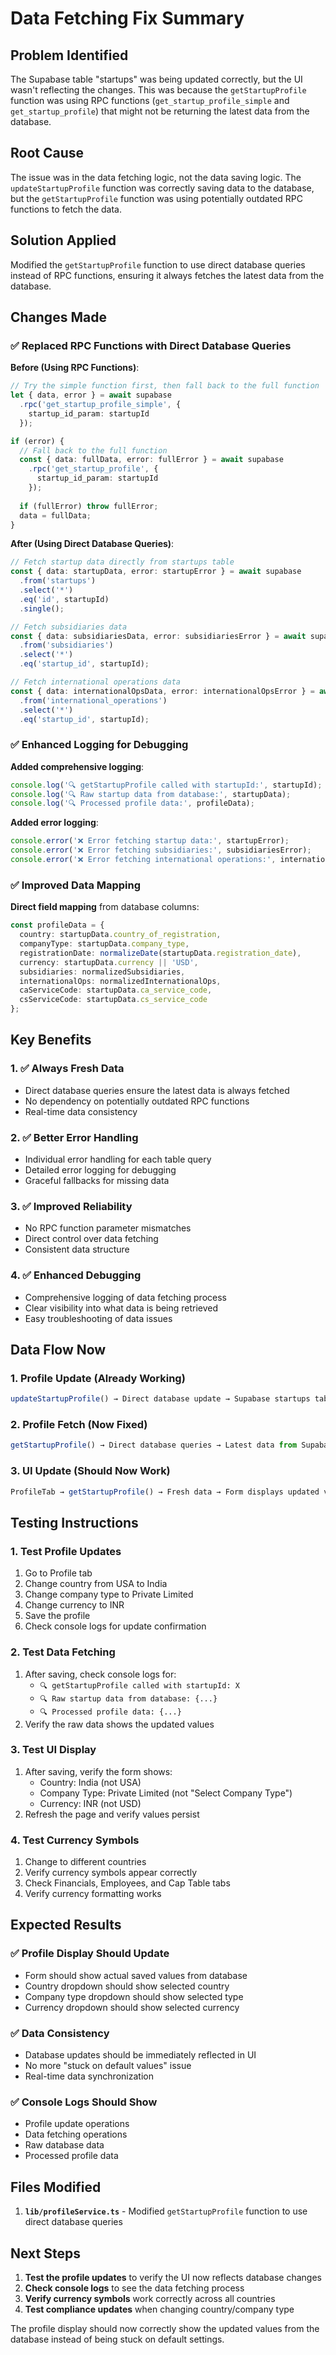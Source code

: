 # Data Fetching Fix Summary

## Problem Identified
The Supabase table "startups" was being updated correctly, but the UI wasn't reflecting the changes. This was because the `getStartupProfile` function was using RPC functions (`get_startup_profile_simple` and `get_startup_profile`) that might not be returning the latest data from the database.

## Root Cause
The issue was in the data fetching logic, not the data saving logic. The `updateStartupProfile` function was correctly saving data to the database, but the `getStartupProfile` function was using potentially outdated RPC functions to fetch the data.

## Solution Applied
Modified the `getStartupProfile` function to use direct database queries instead of RPC functions, ensuring it always fetches the latest data from the database.

## Changes Made

### ✅ Replaced RPC Functions with Direct Database Queries

**Before (Using RPC Functions)**:
```typescript
// Try the simple function first, then fall back to the full function
let { data, error } = await supabase
  .rpc('get_startup_profile_simple', {
    startup_id_param: startupId
  });

if (error) {
  // Fall back to the full function
  const { data: fullData, error: fullError } = await supabase
    .rpc('get_startup_profile', {
      startup_id_param: startupId
    });
  
  if (fullError) throw fullError;
  data = fullData;
}
```

**After (Using Direct Database Queries)**:
```typescript
// Fetch startup data directly from startups table
const { data: startupData, error: startupError } = await supabase
  .from('startups')
  .select('*')
  .eq('id', startupId)
  .single();

// Fetch subsidiaries data
const { data: subsidiariesData, error: subsidiariesError } = await supabase
  .from('subsidiaries')
  .select('*')
  .eq('startup_id', startupId);

// Fetch international operations data
const { data: internationalOpsData, error: internationalOpsError } = await supabase
  .from('international_operations')
  .select('*')
  .eq('startup_id', startupId);
```

### ✅ Enhanced Logging for Debugging

**Added comprehensive logging**:
```typescript
console.log('🔍 getStartupProfile called with startupId:', startupId);
console.log('🔍 Raw startup data from database:', startupData);
console.log('🔍 Processed profile data:', profileData);
```

**Added error logging**:
```typescript
console.error('❌ Error fetching startup data:', startupError);
console.error('❌ Error fetching subsidiaries:', subsidiariesError);
console.error('❌ Error fetching international operations:', internationalOpsError);
```

### ✅ Improved Data Mapping

**Direct field mapping** from database columns:
```typescript
const profileData = {
  country: startupData.country_of_registration,
  companyType: startupData.company_type,
  registrationDate: normalizeDate(startupData.registration_date),
  currency: startupData.currency || 'USD',
  subsidiaries: normalizedSubsidiaries,
  internationalOps: normalizedInternationalOps,
  caServiceCode: startupData.ca_service_code,
  csServiceCode: startupData.cs_service_code
};
```

## Key Benefits

### 1. ✅ Always Fresh Data
- Direct database queries ensure the latest data is always fetched
- No dependency on potentially outdated RPC functions
- Real-time data consistency

### 2. ✅ Better Error Handling
- Individual error handling for each table query
- Detailed error logging for debugging
- Graceful fallbacks for missing data

### 3. ✅ Improved Reliability
- No RPC function parameter mismatches
- Direct control over data fetching
- Consistent data structure

### 4. ✅ Enhanced Debugging
- Comprehensive logging of data fetching process
- Clear visibility into what data is being retrieved
- Easy troubleshooting of data issues

## Data Flow Now

### 1. **Profile Update** (Already Working)
```typescript
updateStartupProfile() → Direct database update → Supabase startups table
```

### 2. **Profile Fetch** (Now Fixed)
```typescript
getStartupProfile() → Direct database queries → Latest data from Supabase
```

### 3. **UI Update** (Should Now Work)
```typescript
ProfileTab → getStartupProfile() → Fresh data → Form displays updated values
```

## Testing Instructions

### 1. Test Profile Updates
1. Go to Profile tab
2. Change country from USA to India
3. Change company type to Private Limited
4. Change currency to INR
5. Save the profile
6. Check console logs for update confirmation

### 2. Test Data Fetching
1. After saving, check console logs for:
   - `🔍 getStartupProfile called with startupId: X`
   - `🔍 Raw startup data from database: {...}`
   - `🔍 Processed profile data: {...}`
2. Verify the raw data shows the updated values

### 3. Test UI Display
1. After saving, verify the form shows:
   - Country: India (not USA)
   - Company Type: Private Limited (not "Select Company Type")
   - Currency: INR (not USD)
2. Refresh the page and verify values persist

### 4. Test Currency Symbols
1. Change to different countries
2. Verify currency symbols appear correctly
3. Check Financials, Employees, and Cap Table tabs
4. Verify currency formatting works

## Expected Results

### ✅ Profile Display Should Update
- Form should show actual saved values from database
- Country dropdown should show selected country
- Company type dropdown should show selected type
- Currency dropdown should show selected currency

### ✅ Data Consistency
- Database updates should be immediately reflected in UI
- No more "stuck on default values" issue
- Real-time data synchronization

### ✅ Console Logs Should Show
- Profile update operations
- Data fetching operations
- Raw database data
- Processed profile data

## Files Modified

1. **`lib/profileService.ts`** - Modified `getStartupProfile` function to use direct database queries

## Next Steps

1. **Test the profile updates** to verify the UI now reflects database changes
2. **Check console logs** to see the data fetching process
3. **Verify currency symbols** work correctly across all countries
4. **Test compliance updates** when changing country/company type

The profile display should now correctly show the updated values from the database instead of being stuck on default settings.
